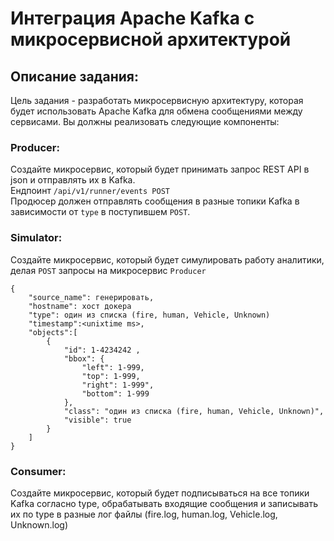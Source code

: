 # Интеграция Apache Kafka с микросервисной архитектурой 

## Описание задания:  

Цель задания - разработать микросервисную архитектуру, которая будет использовать 
Apache Kafka для обмена сообщениями между сервисами. 
Вы должны реализовать следующие компоненты:      

### Producer: 

Создайте микросервис, который будет принимать запрос REST API в json и отправлять их в Kafka.   
Ендпоинт `/api/v1/runner/events POST`    
Продюсер должен отправлять сообщения в разные топики Kafka в зависимости от `type` в поступившем `POST`.   

### Simulator: 

Создайте микросервис, который будет симулировать работу аналитики, делая `POST` запросы на микросервис `Producer`  

```
{
    "source_name": генерировать,
    "hostname": хост докера
    "type": один из списка (fire, human, Vehicle, Unknown)
    "timestamp":<unixtime ms>,
    "objects":[
        {
            "id": 1-4234242 ,
            "bbox": {
                "left": 1-999,
                "top": 1-999,
                "right": 1-999",
                "bottom": 1-999
            },
            "class": "один из списка (fire, human, Vehicle, Unknown)",
            "visible": true
        }
    ]
}        
```

### Consumer: 

Создайте микросервис, который будет подписываться на все топики Kafka согласно type, 
обрабатывать входящие сообщения и записывать их по type в разные лог файлы (fire.log, human.log, Vehicle.log, Unknown.log)